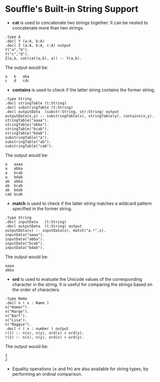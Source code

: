 # Souffle's Built-in String Support

* **cat** is used to concatenate two strings together. It can be nested to concatenate more than two strings.
```
.type A
.decl Y (a:A, b:A) 
.decl Z (a:A, b:A, c:A) output
Y("a","b"). 
Y("c","d"). 
Z(a,b, cat(cat(a,b), a)) :- Y(a,b). 
```
The output would be:
```
a	b	aba
c	d	cdc
```

* **contains** is used to check if the latter string contains the former string.
```
.type String
.decl stringTable (t:String) 
.decl substringTable (t:String) 
.decl outputData  (substr:String, str:String) output
outputData(x,y) :- substringTable(x), stringTable(y), contains(x,y). 
stringTable("aaaa").
stringTable("abba").
stringTable("bcab").
stringTable("bdab").
substringTable("a").
substringTable("ab").
substringTable("cab").
```
The output would be:
```
a	aaaa
a	abba
a	bcab
a	bdab
ab	abba
ab	bcab
ab	bdab
cab	bcab
```

* **match** is used to check if the latter string matches a wildcard pattern specified in the former string.
```
.type String
.decl inputData   (t:String) 
.decl outputData  (t:String) output
outputData(x) :- inputData(x), match("a.*",x). 
inputData("aaaa").
inputData("abba").
inputData("bcab").
inputData("bdab").
```
The output would be:
```
aaaa
abba
```

* **ord** is used to evaluate the Unicode values of the corresponding character in the string. It is useful for comparing the strings based on the order of characters.
```
.type Name
.decl n ( x : Name )
n("Homer").
n("Marge").
n("Bart").
n("Lisa").
n("Maggie").
.decl r ( x : number ) output
r(1) :- n(x), n(y), ord(x) < ord(y).
r(2) :- n(x), n(y), ord(x) > ord(y).
```
The output would be:
```
1
2
```

* Equality operations (**=** and **!=**) are also available for string types, by performing an ordinal comparison.